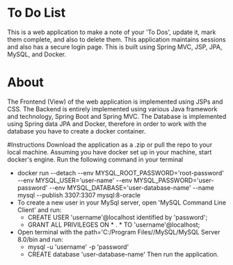 # To Do List
This is a web application to make a note of your 'To Dos', update it, mark them complete, and also to delete them. This application maintains sessions and also has a secure login page. This is built using Spring MVC, JSP, JPA, MySQL, and Docker.

# About
The Frontend (View) of the web application is implemented using JSPs and CSS.
The Backend is entirely implemented using various Java framework and technology, Spring Boot and Spring MVC.
The Database is implemented using Spring data JPA and Docker, therefore in order to work with the database you have to create a docker container.

#Instructions
Download the application as a .zip or pull the repo to your local machine.
Assuming you have docker set up in your machine, start docker's engine.
Run the following command in your terminal
  - docker run --detach --env MYSQL_ROOT_PASSWORD='root-password' --env MYSQL_USER='user-name' --env MYSQL_PASSWORD='user-password' --env MYSQL_DATABASE='user-database-name' --name mysql --publish 3307:3307 mysql:8-oracle
  - To create a new user in your MySql server, open 'MySQL Command Line Client' and run:
    - CREATE USER 'username'@localhost identified by 'password';
    - GRANT ALL PRIVILEGES ON * . * TO 'username'@localhost;
  - Open terminal with the path='C:/Program Files//MySQL/MySQL Server 8.0/bin and run:
    - mysql -u 'username' -p 'password'
    - CREATE database 'user-database-name'
Then run the application.
                                                                                          
       
